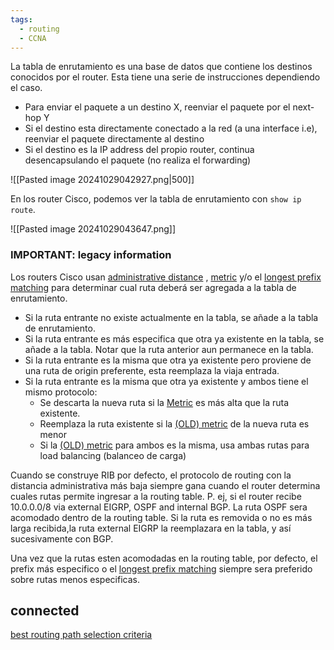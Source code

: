 ```yaml
---
tags:
  - routing
  - CCNA
---
```

La tabla de enrutamiento es una base de datos que contiene los destinos conocidos por el router. Esta tiene una serie de instrucciones dependiendo el caso.
- Para enviar el paquete a un destino X, reenviar el paquete por el next-hop Y
- Si el destino esta directamente conectado a la red (a una interface i.e), reenviar el paquete directamente al destino 
- Si el destino es la IP address del propio router, continua desencapsulando el paquete (no realiza el forwarding)

![[Pasted image 20241029042927.png|500]]

En los router Cisco, podemos ver la tabla de enrutamiento con `show ip route`. 

![[Pasted image 20241029043647.png]]

### IMPORTANT: legacy information
Los routers Cisco usan [administrative distance](basics%20of%20routing/administrative%20distance.md) , [metric]((OLD)%20metric.md)  y/o el [longest prefix matching](longest%20prefix%20matching.md)  para determinar cual ruta deberá ser agregada a la tabla de enrutamiento. 
- Si la ruta entrante no existe actualmente en la tabla, se añade a la tabla de enrutamiento.
- Si la ruta entrante es más especifica que otra ya existente en la tabla, se añade a la tabla. Notar que la ruta anterior aun permanece en la tabla.
- Si la ruta entrante es la misma que otra ya existente pero proviene de una ruta de origin preferente, esta reemplaza la viaja entrada.
- Si la ruta entrante es la misma que otra ya existente y ambos tiene el mismo protocolo:
	- Se descarta la nueva ruta si la [Metric]((OLD)%20metric.md) es más alta que la ruta existente.
	- Reemplaza la ruta existente si la [(OLD) metric]((OLD)%20metric.md) de la nueva ruta es menor
	- Si la [(OLD) metric]((OLD)%20metric.md) para ambos es la misma, usa ambas rutas para load balancing (balanceo de carga)


Cuando se construye RIB por defecto, el protocolo de routing con la distancia administrativa más baja siempre gana cuando el router determina cuales rutas permite ingresar a la routing table.
P. ej, si el router recibe 10.0.0.0/8 via external EIGRP, OSPF and internal BGP. La ruta OSPF sera acomodado dentro de la routing table. Si la ruta es removida o no es más larga recibida,la ruta external EIGRP la reemplazara en la tabla, y así sucesivamente con BGP.

Una vez que la rutas esten acomodadas en la routing table, por defecto, el prefix más especifico o el [longest prefix matching](longest%20prefix%20matching.md) siempre sera preferido sobre rutas menos especificas.
## connected 
[best routing path selection criteria](best%20routing%20path%20selection%20criteria.md) 